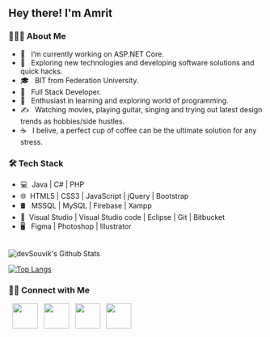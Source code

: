 <h2> Hey there! I'm Amrit</h2>

<h3> 👨🏻‍💻 About Me </h3>

- 🔭 &nbsp; I’m currently working on ASP.NET Core.
- 🤔 &nbsp; Exploring new technologies and developing software solutions and quick hacks.
- 🎓 &nbsp; BIT from Federation University.
- 💼 &nbsp; Full Stack Developer.
- 🌱 &nbsp; Enthusiast in learning and exploring world of programming.
- ✍️ &nbsp; Watching movies, playing guitar, singing and trying out latest design trends as hobbies/side hustles.
- ☕ &nbsp; I belive, a perfect cup of coffee can be the ultimate solution for any stress. 

<h3>🛠 Tech Stack</h3>

- 💻 &nbsp;Java | C# | PHP 
- 🌐 &nbsp;HTML5 | CSS3 | JavaScript | jQuery | Bootstrap 
- 🛢 &nbsp; MSSQL | MySQL | Firebase | Xampp
- 🔧 &nbsp;Visual Studio | Visual Studio code | Eclipse | Git | Bitbucket
- 🖥 &nbsp; Figma | Photoshop |  Illustrator

<br>

<img align="center" src="https://github-readme-stats.vercel.app/api?username=amritdumre10&include_all_commits=true&count_private=true&show_icons=true&line_height=20&title_color=7A7ADB&icon_color=2234AE&text_color=D3D3D3&bg_color=0,000000,130F40" alt="devSouvik's Github Stats">

</br>

[![Top Langs](https://github-readme-stats.vercel.app/api/top-langs/?username=amritdumre10&layout=compact&text_color=daf7dc&bg_color=151515)](https://github.com/amritdumre10/github-readme-stats)


<h3> 🤝🏻 Connect with Me </h3>

<p align="left">
&nbsp; <a href="https://twitter.com/amritdumre10/" target="_blank" rel="noopener noreferrer"><img src="https://img.icons8.com/plasticine/100/000000/twitter.png" width="50" /></a>  
&nbsp; <a href="https://www.instagram.com/amritdumre10/" target="_blank" rel="noopener noreferrer"><img src="https://img.icons8.com/plasticine/100/000000/instagram-new.png" width="50" /></a>  
&nbsp; <a href="https://www.linkedin.com//in/amritdumre10/" target="_blank" rel="noopener noreferrer"><img src="https://img.icons8.com/plasticine/100/000000/linkedin.png" width="50" /></a>
&nbsp; <a href="mailto:amritdumre10@gmail.com" target="_blank" rel="noopener noreferrer"><img src="https://img.icons8.com/plasticine/100/000000/gmail.png"  width="50" /></a>
</p>
